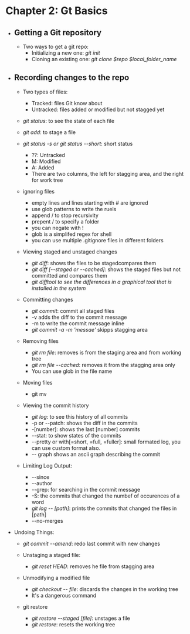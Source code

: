 # Chapter 2: Gt Basics

- ## Getting a Git repository
  
  - Two ways to get a git repo:
    - Initializing a new one: *git init*
    - Cloning an existing one: *git clone $repo $local_folder_name*

- ## Recording changes to the repo
  
  - Two types of files:
    - Tracked: files Git know about
    - Untracked: files added or modified but not stagged yet

  - *git status*: to see the state of each file
  - *git add*: to stage a file
  - *git status -s or git status --short*: short status
    - ??: Untracked
    - M: Modified
    - A: Added
    - There are two columns, the left for stagging area, and the right for work tree
  - ignoring files
    - empty lines and lines starting with # are ignored
    - use glob patterns to write the ruels
    - append / to stop recursivity
    - prepent / to specify a folder
    - you can negate with !
    - glob is a simplifed regex for shell
    - you can use multiple .gitignore files in different folders

  - Viewing staged and unstaged changes
    - *git diff*: shows the files to be stagedcompares them
    - *git diff [--staged or --cached]*: shows the staged files but not committed and compares them
    - *git difftool to see the differences in a graphical tool that is installed in the system*
  
  - Committing changes
    - *git commit*: commit all staged files
    - -v adds the diff to the commit message
    - -m to write the commit message inline
    - *git commit -a -m 'messae'* skipps stagging area

  - Removing files
    - *git rm file*: removes is from the staging area and from working tree
    - *git rm file --cached*: removes it from the stagging area only
    - You can use glob in the file name
  - Moving files
    - git mv

  - Viewing the commit history
    - *git log*: to see this history of all commits
    - -p or --patch: shows the diff in the commits
    - -[number]: shows the last [number] commits
    - --stat: to show states of the commits
    - --pretty or with[=short, =full, =fuller]: small formated log, you can use custom format also.
    - -- graph shows an ascii graph describing the commit

  - Limiting Log Output:
    - --since
    - --author
    - --grep: for searching in the commit message
    - -S: the commits that changed the numbef of occurences of a word
    - *git log -- [path]*: prints the commits that changed the files in [path]
    - --no-merges

- Undoing Things:
  - *git commit --amend*: redo last commit with new changes

  - Unstaging a staged file:
    - *git reset HEAD*: removes he file from stagging area
  
  - Unmodifying a modified file
    - *git checkout -- file*: discards the changes in the working tree
    - It's a dangerous command
  
  - git restore

    - *git restore --staged [file]*: unstages a file
    - *git restore*: resets the working tree
